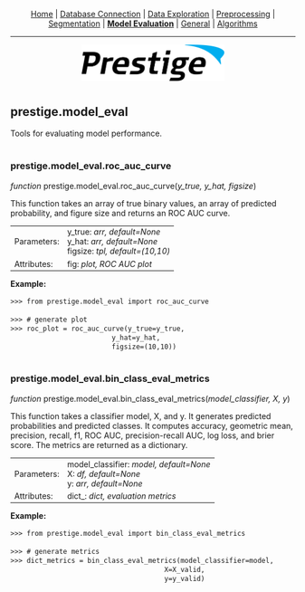 <p align="center">
	<a href="../README.md">Home</a> | <a href="db_connection.md">Database Connection</a> | <a href="data_exploration.md">Data Exploration</a> | <a href="preprocessing.md">Preprocessing</a> | <a href="segmentation.md">Segmentation</a> | <b><a href="model_eval.md">Model Evaluation</a></b> | <a href="general.md">General</a> | <a href="algorithms.md">Algorithms</a>
</p>

---

<p align="center"><img src="../img/prestige_logo.png" alt="Prestige logo" width=50% height=50% /></p>

#

<a name="model evaluation"></a><h2>prestige.model_eval</h2>

<p>Tools for evaluating model performance.</p>

#

<h3>prestige.model_eval.roc_auc_curve</h3>

<p><i>function</i> prestige.model_eval.roc_auc_curve(<i>y_true, y_hat, figsize</i>)</p>

<p>This function takes an array of true binary values, an array of predicted probability, and figure size and returns an ROC AUC curve.</p>

<table>
	<tr>
		<td>Parameters:</td>
		<td>y_true: <i>arr, default=None</i><BR>
			y_hat: <i>arr, default=None</i><BR>
			figsize: <i>tpl, default=(10,10)</i>
	</tr>
	<tr>
		<td>Attributes:</td>
		<td>fig: <i>plot, ROC AUC plot</i>
</table>

<p><b>Example:</b></p>

```
>>> from prestige.model_eval import roc_auc_curve

>>> # generate plot
>>> roc_plot = roc_auc_curve(y_true=y_true,
	                     y_hat=y_hat,
	                     figsize=(10,10))
```

#

<h3>prestige.model_eval.bin_class_eval_metrics</h3>

<p><i>function</i> prestige.model_eval.bin_class_eval_metrics(<i>model_classifier, X, y</i>)</p>

<p>This function takes a classifier model, X, and y. It generates predicted probabilities and predicted classes. It computes accuracy, geometric mean, precision, recall, f1, ROC AUC, precision-recall AUC, log loss, and brier score. The metrics are returned as a dictionary.</p>

<table>
	<tr>
		<td>Parameters:</td>
		<td>model_classifier: <i>model, default=None</i><BR>
			X: <i>df, default=None</i><BR>
			y: <i>arr, default=None</i>
	</tr>
	<tr>
		<td>Attributes:</td>
		<td>dict_: <i>dict, evaluation metrics</i>
</table>

<p><b>Example:</b></p>

```
>>> from prestige.model_eval import bin_class_eval_metrics

>>> # generate metrics
>>> dict_metrics = bin_class_eval_metrics(model_classifier=model,
	                                  X=X_valid,
	                                  y=y_valid)
```
